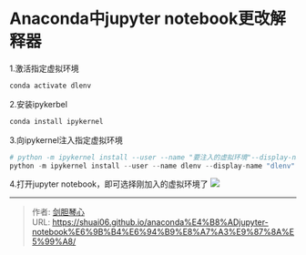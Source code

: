 # Anaconda中jupyter notebook更改解释器

<script type="text/javascript" src="/js/src/bai.js"></script>

1.激活指定虚拟环境
```python
conda activate dlenv
```

2.安装ipykerbel
```python
conda install ipykernel
```

3.向ipykernel注入指定虚拟环境
```python
# python -m ipykernel install --user --name "要注入的虚拟环境"--display-name "显示名称"
python -m ipykernel install --user --name dlenv --display-name "dlenv"

```

4.打开jupyter notebook，即可选择刚加入的虚拟环境了
![](https://image.geoer.cn/20220903104654.png)






---

> 作者: [剑胆琴心](http://shuai06.github.io)  
> URL: https://shuai06.github.io/anaconda%E4%B8%ADjupyter-notebook%E6%9B%B4%E6%94%B9%E8%A7%A3%E9%87%8A%E5%99%A8/  

